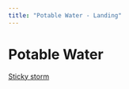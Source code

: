 ```yaml
---
title: "Potable Water - Landing"
---
```

# Potable Water
[Sticky storm](/notes/school/GTBlock/PotableWater/StickyStorm)
